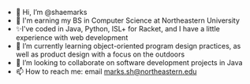 - 👋 Hi, I’m @shaemarks
- 📘 I'm earning my BS in Computer Science at Northeastern University 
- ✨I've coded in Java, Python, ISL+ for Racket, and I have a little experience with web development 
- 🌱 I’m currently learning object-oriented program design practices, as well as product design with a focus on the outdoors 
- 💞️ I’m looking to collaborate on software development projects in Java 
- 📫 How to reach me: email marks.sh@northeastern.edu

<!---
shaemarks/shaemarks is a ✨ special ✨ repository because its `README.md` (this file) appears on your GitHub profile.
You can click the Preview link to take a look at your changes.
--->
